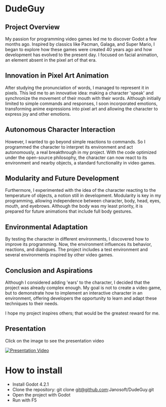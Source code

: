 # DudeGuy

## Project Overview

My passion for programming video games led me to discover Godot a few months ago. Inspired by classics like Pacman, Galaga, and Super Mario, I began to explore how these games were created 40 years ago and how development has evolved to the present day. I focused on facial animation, an element absent in the pixel art of that era.

## Innovation in Pixel Art Animation

After studying the pronunciation of words, I managed to represent it in pixels. This led me to an innovative idea: making a character 'speak' and synchronize the movement of their mouth with their words. Although initially limited to simple commands and responses, I soon incorporated emotions, transforming anime expressions into pixel art and allowing the character to express joy and other emotions.

## Autonomous Character Interaction

However, I wanted to go beyond simple reactions to commands. So I programmed the character to interpret its environment and act autonomously, a real breakthrough in my project. With the code optimized under the open-source philosophy, the character can now react to its environment and nearby objects, a standard functionality in video games.

## Modularity and Future Development

Furthermore, I experimented with the idea of the character reacting to the temperature of objects, a notion still in development. Modularity is key in my programming, allowing independence between character, body, head, eyes, mouth, and eyebrows. Although the body was my least priority, it is prepared for future animations that include full body gestures.

## Environmental Adaptation

By testing the character in different environments, I discovered how to improve its programming. Now, the environment influences its behavior, reactions, and dialogues. The project includes a test environment and several environments inspired by other video games.

## Conclusion and Aspirations

Although I considered adding 'ears' to the character, I decided that the project was already complex enough. My goal is not to create a video game, but to demonstrate how to implement an interactive character in an environment, offering developers the opportunity to learn and adapt these techniques to their needs.

I hope my project inspires others; that would be the greatest reward for me.

## Presentation

Click on the image to see the presentation video

[![Presentation Video](https://img.youtube.com/vi/Wrb0ImGhQqo/maxresdefault.jpg)](https://www.youtube.com/watch?v=Wrb0ImGhQqo)

# How to install
* Install Godot 4.2.1
* Clone the repository: git clone git@github.com:Janosoft/DudeGuy.git
* Open the project with Godot
* Run with F5